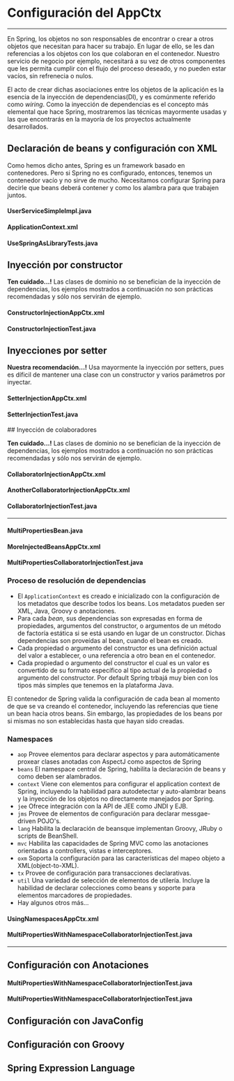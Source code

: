 # Configuración del AppCtx

---

En Spring, los objetos no son responsables de encontrar o crear a otros objetos que necesitan para hacer su trabajo. En lugar de ello, se les dan referencias a los objetos con los que colaboran en el contenedor. Nuestro servicio de negocio por ejemplo, necesitará a su vez de otros componentes que les permita cumplir con el flujo del proceso deseado, y no pueden estar vacíos, sin refrenecia o nulos. 

El acto de crear dichas asociaciones entre los objetos de la aplicación es la esencia de la inyección de dependencias(DI), y es comúnmente referido como _wiring_. Como la inyección de dependencias es el concepto más elemental que hace Spring, mostraremos las técnicas mayormente usadas y las que encontrarás en la mayoría de los proyectos actualmente desarrollados.

## Declaración de beans y configuración con XML

Como hemos dicho antes, Spring es un framework basado en contenedores. Pero si Spring no es configurado, entonces, tenemos un contenedor vacío y no sirve de mucho. Necesitamos configurar Spring para decirle que beans deberá contener y como los alambra para que trabajen juntos.

<div class="row">
  <div class="col-md-6">
    <h4><i class="icon-file"></i> UserServiceSimpleImpl.java</h4>
    <script type="syntaxhighlighter" class="brush: java"><![CDATA[
package com.makingdevs.practica4;

import com.makingdevs.model.User;
import com.makingdevs.services.UserService;

public class UserServiceSimpleImpl implements UserService {

  // Not implemented methods, yet...

}
    ]]></script>
  </div>
  <div class="col-md-6">
    <h4><i class="icon-file"></i> ApplicationContext.xml</h4>
    <script type="syntaxhighlighter" class="brush: xml"><![CDATA[
<?xml version="1.0" encoding="UTF-8"?>
<beans xmlns="http://www.springframework.org/schema/beans"
  xmlns:xsi="http://www.w3.org/2001/XMLSchema-instance"
  xsi:schemaLocation="http://www.springframework.org/schema/beans http://www.springframework.org/schema/beans/spring-beans.xsd">
  
  <bean id="userService" class="com.makingdevs.practica4.UserServiceSimpleImpl">
  </bean>

</beans>
    ]]></script>
  </div>
</div>

<div class="row">
  <div class="col-md-12">
    <h4><i class="icon-file"></i> UseSpringAsLibraryTests.java</h4>
    <script type="syntaxhighlighter" class="brush: java"><![CDATA[
package com.makingdevs.practica4;

import static org.junit.Assert.*;

import org.junit.Test;
import org.springframework.beans.factory.BeanFactory;
import org.springframework.beans.factory.xml.XmlBeanFactory;
import org.springframework.context.ApplicationContext;
import org.springframework.context.support.ClassPathXmlApplicationContext;
import org.springframework.core.io.ClassPathResource;
import org.springframework.core.io.Resource;

import com.makingdevs.services.UserService;

public class UseSpringAsLibraryTests {

  @Test
  public void useSpringWithBeanFactory() {
    Resource resource = new ClassPathResource("com/makingdevs/practica4/ApplicationContext.xml");
    BeanFactory beanFactory = new XmlBeanFactory(resource);
    UserService userService = (UserService)beanFactory.getBean("userService");
    assertNotNull(userService);
  }
  
  @Test
  public void useSpringWithAppCtx() {
    ApplicationContext appCtx = new ClassPathXmlApplicationContext("com/makingdevs/practica4/ApplicationContext.xml");
    UserService userService = (UserService)appCtx.getBean("userService");
    assertNotNull(userService);
  }
  
  @Test
  public void useSpringWithAppCtxByType() {
    ApplicationContext appCtx = new ClassPathXmlApplicationContext("com/makingdevs/practica4/ApplicationContext.xml");
    UserService userService = appCtx.getBean(UserService.class);
    assertNotNull(userService);
  }

}
    ]]></script>
  </div>
</div>

## Inyección por constructor

<div class="alert alert-danger">
  <strong><i class="icon-terminal"></i> Ten cuidado...!</strong> Las clases de dominio no se benefician de la inyección de dependencias, los ejemplos mostrados a continuación no son prácticas recomendadas y sólo nos servirán de ejemplo.
</div>

<div class="row">
  <div class="col-md-6">
    <h4><i class="icon-file"></i> ConstructorInjectionAppCtx.xml</h4>
    <script type="syntaxhighlighter" class="brush: xml"><![CDATA[
<?xml version="1.0" encoding="UTF-8"?>
<beans xmlns="http://www.springframework.org/schema/beans"
  xmlns:xsi="http://www.w3.org/2001/XMLSchema-instance"
  xsi:schemaLocation="http://www.springframework.org/schema/beans http://www.springframework.org/schema/beans/spring-beans.xsd">

  <bean id="projectFromConstructor" class="com.makingdevs.model.Project">
    <constructor-arg value="1"/>
    <constructor-arg value="My taskboards"/>
    <constructor-arg value="TASKBOARD"/>
    <constructor-arg value="Project description"/>
  </bean>
  
  <bean id="userFromConstructor" class="com.makingdevs.model.User">
    <constructor-arg value="makingdevs" index="1"/>
    <constructor-arg name="id" value="100"/>
    <constructor-arg value="true" type="boolean"/>
  </bean>

</beans>
    ]]></script>
  </div>
  <div class="col-md-6">
    <h4><i class="icon-file"></i> ConstructorInjectionTest.java</h4>
    <script type="syntaxhighlighter" class="brush: java"><![CDATA[
package com.makingdevs.practica5;

import static org.junit.Assert.assertNotNull;
import static org.junit.Assert.assertTrue;

import org.junit.Before;
import org.junit.Test;
import org.springframework.context.ApplicationContext;
import org.springframework.context.support.ClassPathXmlApplicationContext;

import com.makingdevs.model.Project;
import com.makingdevs.model.User;

public class ConstructorInjectionTest {
  
  private ApplicationContext appCtx;
  
  @Before
  public void setup(){
    // Look ma, String arrays!
    String[] configurations = {"com/makingdevs/practica5/ConstructorInjectionAppCtx.xml"};
    appCtx = new ClassPathXmlApplicationContext(configurations);
    assertNotNull(appCtx);
  }

  @Test
  public void getBeanWithConstructorInjection() {
    assertTrue(appCtx.containsBean("projectFromConstructor"));
    Project project = (Project)appCtx.getBean("projectFromConstructor");
    assertTrue(project.getId() == 1L);
    assertTrue(project.getName().equals("My taskboards"));
    assertTrue(project.getCodeName().equals("TASKBOARD"));
    assertTrue(project.getDescription().equals("Project description"));
  }
  
  @Test
  public void getAnotherBeanWithConstructor(){
    User user = appCtx.getBean(User.class);
    assertTrue(user.getId() == 100L);
    assertTrue(user.getUsername().equals("makingdevs"));
    assertTrue(user.isEnabled());
  }

}
    ]]></script>
  </div>
</div>

## Inyecciones por setter

<div class="alert alert-info">
  <strong><i class="icon-terminal"></i> Nuestra recomendación...!</strong> Usa mayormente la inyección por setters, pues es díficil de mantener una clase con un constructor y varios parámetros por inyectar.
</div>

<div class="row">
  <div class="col-md-6">
    <h4><i class="icon-file"></i> SetterInjectionAppCtx.xml</h4>
    <script type="syntaxhighlighter" class="brush: xml"><![CDATA[
<?xml version="1.0" encoding="UTF-8"?>
<beans xmlns="http://www.springframework.org/schema/beans"
  xmlns:xsi="http://www.w3.org/2001/XMLSchema-instance"
  xsi:schemaLocation="http://www.springframework.org/schema/beans http://www.springframework.org/schema/beans/spring-beans.xsd">

  <bean id="projectFromConstructor" class="com.makingdevs.model.Project">
    <property name="id" value="1"/>
    <property name="name" value="My taskboards"/>
    <property name="codeName" value="TASKBOARD"/>
    <property name="description" value="Project description"/>
  </bean>
  
  <bean id="userFromConstructor" class="com.makingdevs.model.User">
    <property name="id" value="100"/>
    <property name="username">
      <value>makingdevs</value>
    </property>
    <property name="enabled" value="true"/>
    <property name="dateCreated">
      <bean class="java.util.Date" />
    </property>
  </bean>

</beans>
    ]]></script>
  </div>
  <div class="col-md-6">
    <h4><i class="icon-file"></i> SetterInjectionTest.java</h4>
    <script type="syntaxhighlighter" class="brush: java"><![CDATA[
package com.makingdevs.practica5;

import static org.junit.Assert.assertNotNull;
import static org.junit.Assert.assertTrue;

import org.junit.Before;
import org.junit.Test;
import org.springframework.context.ApplicationContext;
import org.springframework.context.support.ClassPathXmlApplicationContext;

import com.makingdevs.model.Project;
import com.makingdevs.model.User;

public class SetterInjectionTest {
  
  private ApplicationContext appCtx;
  
  @Before
  public void setup(){
    // Look ma! String array.
    String[] configurations = {"com/makingdevs/practica5/SetterInjectionAppCtx.xml"};
    appCtx = new ClassPathXmlApplicationContext(configurations);
    assertNotNull(appCtx);
  }

  @Test
  public void getBeanWithConstructorInjection() {
    assertTrue(appCtx.containsBean("projectFromConstructor"));
    Project project = (Project)appCtx.getBean("projectFromConstructor");
    assertTrue(project.getId() == 1L);
    assertTrue(project.getName().equals("My taskboards"));
    assertTrue(project.getCodeName().equals("TASKBOARD"));
    assertTrue(project.getDescription().equals("Project description"));
  }
  
  @Test
  public void getAnotherBeanWithConstructor(){
    User user = appCtx.getBean(User.class);
    assertTrue(user.getId() == 100L);
    assertTrue(user.getUsername().equals("makingdevs"));
    assertTrue(user.isEnabled());
    assertNotNull(user.getDateCreated());
  }

}
    ]]></script>
  </div>
</div>

## Inyección de colaboradores

<div class="alert alert-danger">
  <strong><i class="icon-terminal"></i> Ten cuidado...!</strong> Las clases de dominio no se benefician de la inyección de dependencias, los ejemplos mostrados a continuación no son prácticas recomendadas y sólo nos servirán de ejemplo.
</div>

<div class="row">
  <div class="col-md-6">
    <h4><i class="icon-file"></i> CollaboratorInjectionAppCtx.xml</h4>
    <script type="syntaxhighlighter" class="brush: xml"><![CDATA[
<?xml version="1.0" encoding="UTF-8"?>
<beans xmlns="http://www.springframework.org/schema/beans"
  xmlns:xsi="http://www.w3.org/2001/XMLSchema-instance"
  xsi:schemaLocation="http://www.springframework.org/schema/beans http://www.springframework.org/schema/beans/spring-beans.xsd">

  <bean id="taskDescription1" class="java.lang.String">
    <constructor-arg value="Create schema" />
  </bean>

  <bean id="task1" class="com.makingdevs.model.Task">
    <property name="id" value="1" />
    <property name="description" ref="taskDescription1" />
    <property name="status">
      <value type="com.makingdevs.model.TaskStatus">
        TODO
      </value>
    </property>
    <property name="userStory" ref="userStory"/>
  </bean>

  <bean id="task2" class="com.makingdevs.model.Task">
    <property name="id" value="2" />
    <property name="description" value="Create folder structure" />
    <property name="status">
      <value type="com.makingdevs.model.TaskStatus">
        TODO
      </value>
    </property>
    <property name="userStory">
      <null/>
    </property>
  </bean>

</beans>
    ]]></script>
  </div>

  <div class="col-md-6">
    <h4><i class="icon-file"></i> AnotherCollaboratorInjectionAppCtx.xml</h4>
    <script type="syntaxhighlighter" class="brush: xml"><![CDATA[
<?xml version="1.0" encoding="UTF-8"?>
<beans xmlns="http://www.springframework.org/schema/beans"
  xmlns:xsi="http://www.w3.org/2001/XMLSchema-instance"
  xsi:schemaLocation="http://www.springframework.org/schema/beans http://www.springframework.org/schema/beans/spring-beans.xsd">

  <bean id="userStory" class="com.makingdevs.model.UserStory">
    <property name="priority" value="1" />
    <property name="effort" value="3" />
    <property name="tasks">
      <array>
        <ref bean="task1" />
        <null />
        <ref bean="task2" />
        <bean id="task3" class="com.makingdevs.model.Task">
          <property name="id" value="3" />
          <property name="description" value="Initialize configuration" />
          <property name="status">
            <value type="com.makingdevs.model.TaskStatus">
              TODO
            </value>
          </property>
        </bean>
      </array>
    </property>
  </bean>

  <bean class="com.makingdevs.model.Project">
    <property name="codeName" value="TASKBOARD" />
    <property name="name" value="My Taskboard" />
    <property name="id" value="2" />
    <property name="userStories">
      <array>
        <ref bean="userStory" />
      </array>
    </property>
    <property name="participants">
      <set>
        <bean class="com.makingdevs.model.User">
          <property name="username" value="makingdevs" />
          <property name="enabled" value="true" />
          <property name="id" value="12" />
        </bean>
      </set>
    </property>
  </bean>

</beans>
    ]]></script>
  </div>
</div>

<div class="row">
  <div class="col-md-12">
    <h4><i class="icon-file"></i> CollaboratorInjectionTest.java</h4>
    <script type="syntaxhighlighter" class="brush: java"><![CDATA[
package com.makingdevs.practica6;

import static org.junit.Assert.assertNotNull;
import static org.junit.Assert.assertTrue;

import org.junit.Before;
import org.junit.Test;
import org.springframework.context.ApplicationContext;
import org.springframework.context.support.ClassPathXmlApplicationContext;

import com.makingdevs.model.Project;
import com.makingdevs.model.User;
import com.makingdevs.model.UserStory;

public class CollaboratorInjectionTest {
  
  private ApplicationContext appCtx;

  @Before
  public void setup(){
    String[] configurations = {
        "com/makingdevs/practica6/CollaboratorInjectionAppCtx.xml",
        "com/makingdevs/practica6/AnotherCollaboratorInjectionAppCtx.xml"
        };
    appCtx = new ClassPathXmlApplicationContext(configurations);
    assertNotNull(appCtx);
  }

  @Test
  public void getBeanWithDependencies() {
    Project project = appCtx.getBean(Project.class);
    assertTrue(project.getId() == 2L);
    assertTrue(project.getCodeName().equals("TASKBOARD"));
    assertTrue(project.getUserStories().size() == 1);
    assertTrue(project.getParticipants().size() == 1);
    User user = project.getParticipants().get(0);
    assertTrue(user.getUsername().equals("makingdevs"));
    UserStory userStory = project.getUserStories().get(0);
    assertTrue(userStory.getEffort() == 3);
    assertTrue(userStory.getTasks().size() == 4);
    assertTrue(userStory.getTasks().contains(null));
    // Wherever you want...
  }

}
    ]]></script>
  </div>
</div>

------

<div cxlass="row">
  <div class="col-md-6">
    <h4><i class="icon-file"></i> MultiPropertiesBean.java</h4>
    <script type="syntaxhighlighter" class="brush: java"><![CDATA[
package com.makingdevs.practica6;

import java.util.List;
import java.util.Map;
import java.util.Properties;
import java.util.Set;

public class MultiPropertiesBean {
  
  private Map<String, Integer> aMap;
  private List<String> multiLine;
  private Set<Float> primeNumbers;
  private Properties courseProperties;
  
  public Properties getCourseProperties() {
    return courseProperties;
  }
  public void setCourseProperties(Properties courseProperties) {
    this.courseProperties = courseProperties;
  }
  public Map<String, Integer> getaMap() {
    return aMap;
  }
  public void setaMap(Map<String, Integer> aMap) {
    this.aMap = aMap;
  }
  public List<String> getMultiLine() {
    return multiLine;
  }
  public void setMultiLine(List<String> multiLine) {
    this.multiLine = multiLine;
  }
  public Set<Float> getPrimeNumbers() {
    return primeNumbers;
  }
  public void setPrimeNumbers(Set<Float> primeNumbers) {
    this.primeNumbers = primeNumbers;
  }
  
}
    ]]></script>
  </div>
  <div class="col-md-6">
    <h4><i class="icon-file"></i> MoreInjectedBeansAppCtx.xml</h4>
    <script type="syntaxhighlighter" class="brush: xml"><![CDATA[
<?xml version="1.0" encoding="UTF-8"?>
<beans xmlns="http://www.springframework.org/schema/beans"
  xmlns:xsi="http://www.w3.org/2001/XMLSchema-instance"
  xsi:schemaLocation="http://www.springframework.org/schema/beans http://www.springframework.org/schema/beans/spring-beans.xsd">
  
  <bean id="tres" class="java.lang.Integer">
   <constructor-arg value="3"/>
  </bean>

  <bean id="multiPropertiesBean" class="com.makingdevs.practica6.MultiPropertiesBean">
    <property name="aMap">
      <map>
        <entry key="Uno"><value>1</value></entry>
        <entry key="Dos" value="2"></entry>
        <entry key="Uno" value-ref="tres"/>
        <entry key="Tres" value-ref="tres"/>
      </map>
    </property>
    <property name="multiLine">
      <array>
        <value>Welcome!!!</value>
        <value>You're MakingDevs...</value>
        <value>And you're here because...</value>
        <value>You want to be a better developer!</value>
      </array>
    </property>
    <property name="primeNumbers">
      <set>
        <value>1</value>
        <value>3</value>
        <value>5</value>
        <value>7</value>
        <value>11</value>
        <value>13</value>
      </set>
    </property>
    <property name="courseProperties">
      <props>
        <prop key="SPRING-ESSENTIALS">Diseño de aplicaciones con Spring</prop>
        <prop key="SPRING-DATA_ACCESS">Acceso a datos con Spring</prop>
        <prop key="SPRING-WEB">Desarrollo Web con Spring</prop>
      </props>
    </property>
  </bean>

</beans>
    ]]></script>
  </div>
</div>

<div cxlass="row">
  <div class="col-md-12">
    <h4><i class="icon-file"></i> MultiPropertiesCollaboratorInjectionTest.java</h4>
    <script type="syntaxhighlighter" class="brush: java"><![CDATA[
package com.makingdevs.practica6;

import static org.junit.Assert.assertNotNull;
import static org.junit.Assert.assertTrue;

import org.junit.Before;
import org.junit.Test;
import org.springframework.context.ApplicationContext;
import org.springframework.context.support.ClassPathXmlApplicationContext;

public class MultiPropertiesCollaboratorInjectionTest {

  private ApplicationContext appCtx;

  @Before
  public void setup() {
    String[] configurations = { "com/makingdevs/practica6/MoreInjectedBeansAppCtx.xml" };
    appCtx = new ClassPathXmlApplicationContext(configurations);
    assertNotNull(appCtx);
  }

  @Test
  public void getBeanWitMultiProperties() {
    MultiPropertiesBean multi = appCtx.getBean(MultiPropertiesBean.class);
    assertTrue(multi.getaMap().size() == 3);
    assertTrue(multi.getaMap().containsKey("Uno"));
    assertTrue(multi.getMultiLine().size() == 4);
    assertTrue(multi.getPrimeNumbers().size() == 6);
    assertTrue(multi.getCourseProperties().size() == 3);
    assertTrue(multi.getCourseProperties().get("SPRING-WEB").equals("Desarrollo Web con Spring"));
    // Wherever you want...
  }

}
    ]]></script>
  </div>
</div>

### Proceso de resolución de dependencias

* El `ApplicationContext` es creado e inicializado con la configuración de los metadatos que describe todos los beans. Los metadatos pueden ser XML, Java, Groovy o anotaciones.
* Para cada _bean_, sus dependencias son expresadas en forma de propiedades, argumentos del constructor, o argumentos de un método de factoría estática si se está usando en lugar de un constructor. Dichas dependencias son proveídas al bean, cuando el bean es creado.
* Cada propiedad o argumento del constructor es una definición actual del valor a establecer, o una referencia a otro bean en el contenedor.
* Cada propiedad o argumento del constructor el cual es un valor es convertido de su formato específico al tipo actual de la propiedad o argumento del constructor. Por default Spring trbajá muy bien con los tipos más simples que tenemos en la plataforma Java.

El contenedor de Spring valida la configuración de cada bean al momento de que se va creando el contenedor, incluyendo las referencias que tiene un bean hacia otros beans. Sin embargo, las propiedades de los beans por si mismas no son establecidas hasta que hayan sido creadas.

### Namespaces 

* `aop` Provee elementos para declarar aspectos  y para automáticamente proxear clases anotadas con AspectJ como aspectos de Spring
* `beans` El namespace central de Spring, habilita la declaración de beans y como deben ser alambrados. 
* `context` Viene con elementos para configurar el application context de Spring, incluyendo la habilidad para autodetectar y auto-alambrar beans y la inyección de los objetos no directamente manejados por Spring.
* `jee` Ofrece integración con la API de JEE como JNDI y EJB.
* `jms` Provee de elementos de configuración para declarar messgae-driven POJO's.
* `lang` Habilita la declaración de beansque implementan Groovy, JRuby o scripts de BeanShell.
* `mvc` Habilita las capacidades de Spring MVC como las anotaciones orientadas a controllers, vistas e interceptores.
* `oxm` Soporta la configuración para las características del mapeo objeto a XML(object-to-XML).
* `tx` Provee de configuración para transacciones declarativas.
* `util` Una variedad de selección de elementos de utilería. Incluye la habilidad de declarar colecciones como beans y soporte para elementos marcadores de propiedades.
* Hay algunos otros más...

<div cxlass="row">
  <div class="col-md-12">
    <h4><i class="icon-file"></i> UsingNamespacesAppCtx.xml</h4>
    <script type="syntaxhighlighter" class="brush: xml"><![CDATA[
<?xml version="1.0" encoding="UTF-8"?>
<beans xmlns="http://www.springframework.org/schema/beans"
  xmlns:xsi="http://www.w3.org/2001/XMLSchema-instance" xmlns:util="http://www.springframework.org/schema/util"
  xsi:schemaLocation="http://www.springframework.org/schema/beans http://www.springframework.org/schema/beans/spring-beans.xsd
    http://www.springframework.org/schema/util http://www.springframework.org/schema/util/spring-util-4.0.xsd">

  <util:properties id="courseProperties" location="com/makingdevs/practica7/externalProperties.properties"/>

  <bean id="tres" class="java.lang.Integer">
    <constructor-arg value="3" />
  </bean>

  <util:map id="naturalNumbers">
    <entry key="Uno">
      <value>1</value>
    </entry>
    <entry key="Dos" value="2"></entry>
    <entry key="Uno" value-ref="tres" />
    <entry key="Tres" value-ref="tres" />
  </util:map>

  <util:list id="multiLine">
    <value>Welcome!!!</value>
    <value>You're MakingDevs...</value>
    <value>And you're here because...</value>
    <value>You want to be a better developer!</value>
  </util:list>

  <util:set id="primeNumbers">
    <value>1</value>
    <value>3</value>
    <value>5</value>
    <value>7</value>
    <value>11</value>
    <value>13</value>
  </util:set>

  <bean id="multiPropertiesBean" class="com.makingdevs.practica6.MultiPropertiesBean">
    <property name="aMap" ref="naturalNumbers"/>
    <property name="multiLine" ref="multiLine"/>
    <property name="primeNumbers" ref="primeNumbers"/>
    <property name="courseProperties" ref="courseProperties"/>
  </bean>

</beans>
    ]]></script>
  </div>
</div>

<div cxlass="row">
  <div class="col-md-12">
    <h4><i class="icon-file"></i> MultiPropertiesWithNamespaceCollaboratorInjectionTest.java</h4>
    <script type="syntaxhighlighter" class="brush: java"><![CDATA[
package com.makingdevs.practica7;

import static org.junit.Assert.assertNotNull;
import static org.junit.Assert.assertTrue;

import org.junit.Before;
import org.junit.Test;
import org.springframework.context.ApplicationContext;
import org.springframework.context.support.ClassPathXmlApplicationContext;

import com.makingdevs.practica6.MultiPropertiesBean;

public class MultiPropertiesWithNamespaceCollaboratorInjectionTest {

  private ApplicationContext appCtx;

  @Before
  public void setup() {
    String[] configurations = { "com/makingdevs/practica7/UsingNamespacesAppCtx.xml" };
    appCtx = new ClassPathXmlApplicationContext(configurations);
    assertNotNull(appCtx);
  }

  @Test
  public void getBeanWitMultiProperties() {
    MultiPropertiesBean multi = appCtx.getBean(MultiPropertiesBean.class);
    assertTrue(multi.getaMap().size() == 3);
    assertTrue(multi.getaMap().containsKey("Uno"));
    assertTrue(multi.getMultiLine().size() == 4);
    assertTrue(multi.getPrimeNumbers().size() == 6);
    assertTrue(multi.getCourseProperties().size() == 3);
    assertTrue(multi.getCourseProperties().get("SPRING-WEB").equals("Desarrollo Web con Spring"));
    // Wherever you want...
  }

}
    ]]></script>
  </div>
</div>

------

## Configuración con Anotaciones

<div cxlass="row">
  <div class="col-md-6">
    <h4><i class="icon-file"></i> MultiPropertiesWithNamespaceCollaboratorInjectionTest.java</h4>
    <script type="syntaxhighlighter" class="brush: java"><![CDATA[
nbjkdlnjklds
    ]]></script>
  </div>
  <div class="col-md-6">
    <h4><i class="icon-file"></i> MultiPropertiesWithNamespaceCollaboratorInjectionTest.java</h4>
    <script type="syntaxhighlighter" class="brush: java"><![CDATA[
fklsflmkf
    ]]></script>
  </div>
</div>

## Configuración con JavaConfig


## Configuración con Groovy


## Spring Expression Language

